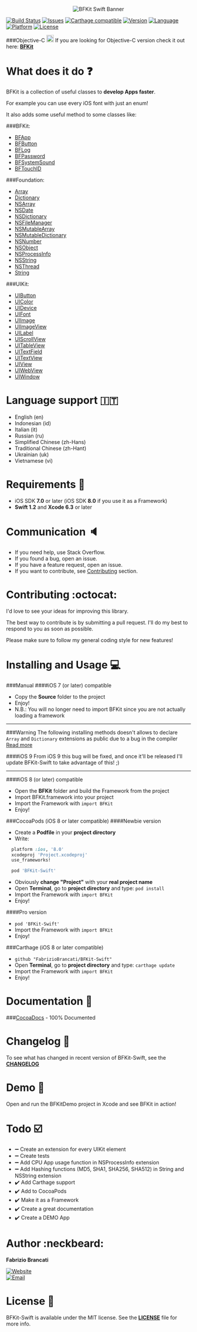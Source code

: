 <p align="center"><img src="http://github.fabriziobrancati.com/bfkit/resources/banner-swift.png" alt="BFKit Swift Banner"></p>

[![Build Status](https://travis-ci.org/FabrizioBrancati/BFKit-Swift.svg?branch=master)](https://travis-ci.org/FabrizioBrancati/BFKit-Swift)
[![Issues](https://img.shields.io/github/issues/FabrizioBrancati/BFKit-Swift.svg?style=flat)](https://github.com/FabrizioBrancati/BFKit-Swift/issues)
[![Carthage compatible](https://img.shields.io/badge/Carthage-compatible-4BC51D.svg?style=flat)](https://github.com/Carthage/Carthage)
[![Version](https://img.shields.io/cocoapods/v/BFKit-Swift.svg?style=flat)][CocoaDocs]
[![Language](https://img.shields.io/badge/language-Swift-orange.svg)](https://developer.apple.com/swift/)
[![Platform](https://img.shields.io/badge/platform-iOS-ffc713.svg)][CocoaDocs]
[![License](https://img.shields.io/badge/license-MIT-lightgrey.svg)](https://github.com/FabrizioBrancati/BBFKit-Swift/blob/master/LICENSE)

###Objective-C <img src="http://github.fabriziobrancati.com/bfkit/resources/objc-icon.png" height="20" width="20">
If you are looking for Objective-C version check it out here: **[BFKit](https://github.com/FabrizioBrancati/BFKit)**

What does it do :question:
==========================
BFKit is a collection of useful classes to **develop Apps faster**.

For example you can use every iOS font with just an enum!

It also adds some useful method to some classes like:

###BFKit:
- [BFApp](http://cocoadocs.org/docsets/BFKit-Swift/1.3.1/Classes/BFApp.html)
- [BFButton](http://cocoadocs.org/docsets/BFKit-Swift/1.3.1/Classes/BFButton.html)
- [BFLog](http://cocoadocs.org/docsets/BFKit-Swift/1.3.1/Functions.html#/)
- [BFPassword](http://cocoadocs.org/docsets/BFKit-Swift/1.3.1/Classes/BFPassword.html)
- [BFSystemSound](http://cocoadocs.org/docsets/BFKit-Swift/1.3.1/Classes/BFSystemSound.html)
- [BFTouchID](http://cocoadocs.org/docsets/BFKit-Swift/1.3.1/Classes/BFTouchID.html)

###Foundation:
- [Array](http://cocoadocs.org/docsets/BFKit-Swift/1.3.1/Extensions.html#/s:Sa)
- [Dictionary](http://cocoadocs.org/docsets/BFKit-Swift/1.3.1/Extensions.html#/s:VSs10Dictionary)
- [NSArray](http://cocoadocs.org/docsets/BFKit-Swift/1.3.1/Extensions/NSArray.html)
- [NSDate](http://cocoadocs.org/docsets/BFKit-Swift/1.3.1/Extensions/NSDate.html)
- [NSDictionary](http://cocoadocs.org/docsets/BFKit-Swift/1.3.1/Extensions/NSDictionary.html)
- [NSFileManager](http://cocoadocs.org/docsets/BFKit-Swift/1.3.1/Extensions/NSFileManager.html)
- [NSMutableArray](http://cocoadocs.org/docsets/BFKit-Swift/1.3.1/Extensions/NSMutableArray.html)
- [NSMutableDictionary](http://cocoadocs.org/docsets/BFKit-Swift/1.3.1/Extensions/NSMutableDictionary.html)
- [NSNumber](http://cocoadocs.org/docsets/BFKit-Swift/1.3.1/Extensions/NSNumber.html)
- [NSObject](http://cocoadocs.org/docsets/BFKit-Swift/1.3.1/Extensions/NSObject.html)
- [NSProcessInfo](http://cocoadocs.org/docsets/BFKit-Swift/1.3.1/Extensions.html#/)
- [NSString](http://cocoadocs.org/docsets/BFKit-Swift/1.3.1/Extensions/NSString.html)
- [NSThread](http://cocoadocs.org/docsets/BFKit-Swift/1.3.1/Extensions/NSThread.html)
- [String](http://cocoadocs.org/docsets/BFKit-Swift/1.3.1/Extensions/String.html)

###UIKit:
- [UIButton](http://cocoadocs.org/docsets/BFKit-Swift/1.3.1/Extensions/UIButton.html)
- [UIColor](http://cocoadocs.org/docsets/BFKit-Swift/1.3.1/Extensions/UIColor.html)
- [UIDevice](http://cocoadocs.org/docsets/BFKit-Swift/1.3.1/Extensions/UIDevice.html)
- [UIFont](http://cocoadocs.org/docsets/BFKit-Swift/1.3.1/Extensions/UIFont.html)
- [UIImage](http://cocoadocs.org/docsets/BFKit-Swift/1.3.1/Extensions/UIImage.html)
- [UIImageView](http://cocoadocs.org/docsets/BFKit-Swift/1.3.1/Extensions/UIImageView.html)
- [UILabel](http://cocoadocs.org/docsets/BFKit-Swift/1.3.1/Extensions/UILabel.html)
- [UIScrollView](http://cocoadocs.org/docsets/BFKit-Swift/1.3.1/Extensions/UIScrollView.html)
- [UITableView](http://cocoadocs.org/docsets/BFKit-Swift/1.3.1/Extensions/UITableView.html)
- [UITextField](http://cocoadocs.org/docsets/BFKit-Swift/1.3.1/Extensions/UITextField.html)
- [UITextView](http://cocoadocs.org/docsets/BFKit-Swift/1.3.1/Extensions/UITextView.html)
- [UIView](http://cocoadocs.org/docsets/BFKit-Swift/1.3.1/Extensions/UIView.html)
- [UIWebView](http://cocoadocs.org/docsets/BFKit-Swift/1.3.1/Extensions/UIWebView.html)
- [UIWindow](http://cocoadocs.org/docsets/BFKit-Swift/1.3.1/Extensions/UIWindow.html)

Language support :it:
=====================
- English (en)
- Indonesian (id)
- Italian (it)
- Russian (ru)
- Simplified Chinese (zh-Hans)
- Traditional Chinese (zh-Hant)
- Ukrainian (uk)
- Vietnamese (vi)

Requirements :iphone:
=====================
- iOS SDK **7.0** or later (iOS SDK **8.0** if you use it as a Framework)
- **Swift 1.2** and **Xcode 6.3** or later

Communication :speaker:
=======================
- If you need help, use Stack Overflow.
- If you found a bug, open an issue.
- If you have a feature request, open an issue.
- If you want to contribute, see [Contributing](https://github.com/FabrizioBrancati/BFKit-Swift#contributing-octocat) section.

Contributing :octocat:
======================
I'd love to see your ideas for improving this library.

The best way to contribute is by submitting a pull request.
I'll do my best to respond to you as soon as possible.

Please make sure to follow my general coding style for new features!

Installing and Usage :computer:
===============================
###Manual
####iOS 7 (or later) compatible
- Copy the **Source** folder to the project
- Enjoy!
- N.B.: You will no longer need to import BFKit since you are not actually loading a framework

---
###Warning
The following installing methods doesn't allows to declare ```Array``` and ```Dictionary``` extensions as public due to a bug in the compiler
[Read more](https://devforums.apple.com/message/983747)

####iOS 9
From iOS 9 this bug will be fixed, and once it'll be released I'll update BFKit-Swift to take advantage of this! ;)

---

####iOS 8 (or later) compatible
- Open the **BFKit** folder and build the Framework from the project
- Import BFKit.framework into your project
- Import the Framework with ```import BFKit```
- Enjoy!

###CocoaPods (iOS 8 or later compatible)
####Newbie version
- Create a **Podfile** in your **project directory**
- Write:
```ruby
  platform :ios, '8.0'
  xcodeproj 'Project.xcodeproj'
  use_frameworks!

  pod 'BFKit-Swift'
```
- Obviously **change "Project"**  with your **real project name**
- Open **Terminal**, go to **project directory** and type: ```pod install```
- Import the Framework with ```import BFKit```
- Enjoy!

####Pro version
- ```pod 'BFKit-Swift'```
- Import the Framework with ```import BFKit```
- Enjoy!

###Carthage (iOS 8 or later compatible)
- ```github "FabrizioBrancati/BFKit-Swift"```
- Open **Terminal**, go to **project directory** and type: ```carthage update```
- Import the Framework with ```import BFKit```
- Enjoy!

Documentation :100:
===================
###[CocoaDocs] - 100% Documented

Changelog :bookmark_tabs:
=========================
To see what has changed in recent version of BFKit-Swift, see the **[CHANGELOG](https://github.com/FabrizioBrancati/BFKit-Swift/blob/master/CHANGELOG.md)**

Demo :wrench:
=============
Open and run the BFKitDemo project in Xcode and see BFKit in action!

Todo :ballot_box_with_check:
============================
- :heavy_minus_sign: Create an extension for every UIKit element
- :heavy_minus_sign: Create tests
- :heavy_minus_sign: Add CPU App usage function in NSProcessInfo extension
- :heavy_minus_sign: Add Hashing functions (MD5, SHA1, SHA256, SHA512) in String and NSString extension
- :heavy_check_mark: Add Carthage support
- :heavy_check_mark: Add to CocoaPods
- :heavy_check_mark: Make it as a Framework
- :heavy_check_mark: Create a great documentation
- :heavy_check_mark: Create a DEMO App

Author :neckbeard:
==================
**Fabrizio Brancati**

[![Website](https://img.shields.io/badge/website-fabriziobrancati.com-4fb0c8.svg)](http://www.fabriziobrancati.com)
<br>
[![Email](https://img.shields.io/badge/email-fabrizio.brancati%40gmail.com-green.svg)](mailto:fabrizio.brancati@gmail.com)

License :scroll:
================
BFKit-Swift is available under the MIT license. See the **[LICENSE](https://github.com/FabrizioBrancati/BFKit-Swift/blob/master/LICENSE)** file for more info.

[CocoaDocs]: http://cocoadocs.org/docsets/BFKit-Swift/1.3.1/
